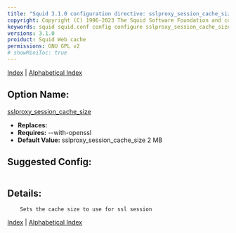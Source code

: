 ```yaml
---
title: "Squid 3.1.0 configuration directive: sslproxy_session_cache_size"
copyright: Copyright (C) 1996-2023 The Squid Software Foundation and contributors
keywords: squid squid.conf config configure sslproxy_session_cache_size
versions: 3.1.0
proiduct: Squid Web cache
permissions: GNU GPL v2
# showMiniToc: true
---
```

[Index](index#toc_sslproxy_session_cache_size) | [Alphabetical Index](index_all#toc_sslproxy_session_cache_size)

## Option Name:
[sslproxy_session_cache_size](#sslproxy_session_cache_size)
 * **Replaces:** 
 * **Requires:** --with-openssl
 * **Default Value:** sslproxy_session_cache_size 2 MB


## Suggested Config:
```plaintext

```

## Details:

        Sets the cache size to use for ssl session



[Index](index#toc_sslproxy_session_cache_size) | [Alphabetical Index](index_all#toc_sslproxy_session_cache_size)

